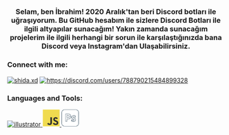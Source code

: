 <h3 align="center">Selam, ben İbrahim! 2020 Aralık'tan beri Discord botları ile uğraşıyorum. Bu GitHub hesabım ile sizlere Discord Botları ile ilgili altyapılar sunacağım! Yakın zamanda sunacağım projelerim ile ilgili herhangi bir sorun ile karşılaştığınızda bana Discord veya Instagram'dan Ulaşabilirsiniz.</h3>

<h3 align="left">Connect with me:</h3>
<p align="left">
<a href="https://instagram.com/shida.xd" target="blank"><img align="center" src="https://raw.githubusercontent.com/rahuldkjain/github-profile-readme-generator/neutral-icons/src/images/icons/Social/instagram.svg" alt="shida.xd" height="30" width="40" /></a>
<a href="https://discord.gg/https://discord.com/users/788790215484899328" target="blank"><img align="center" src="https://raw.githubusercontent.com/rahuldkjain/github-profile-readme-generator/neutral-icons/src/images/icons/Social/discord.svg" alt="https://discord.com/users/788790215484899328" height="30" width="40" /></a>
</p>

<h3 align="left">Languages and Tools:</h3>
<p align="left"> <a href="https://www.adobe.com/in/products/illustrator.html" target="_blank"> <img src="https://www.vectorlogo.zone/logos/adobe_illustrator/adobe_illustrator-icon.svg" alt="illustrator" width="40" height="40"/> </a> <a href="https://developer.mozilla.org/en-US/docs/Web/JavaScript" target="_blank"> <img src="https://raw.githubusercontent.com/devicons/devicon/master/icons/javascript/javascript-original.svg" alt="javascript" width="40" height="40"/> </a> <a href="https://www.photoshop.com/en" target="_blank"> <img src="https://raw.githubusercontent.com/devicons/devicon/master/icons/photoshop/photoshop-line.svg" alt="photoshop" width="40" height="40"/> </a> </p>
